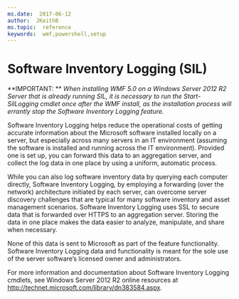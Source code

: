 ```yaml
---
ms.date:  2017-06-12
author:  JKeithB
ms.topic:  reference
keywords:  wmf,powershell,setup
---
```


# Software Inventory Logging (SIL)

**IMPORTANT: ** *When installing WMF 5.0 on a Windows Server 2012 R2 Server that is already running SIL, it is necessary to run the Start-SilLogging cmdlet once after the WMF install, as the installation process will errantly stop the Software Inventory Logging feature.*

Software Inventory Logging helps reduce the operational costs of getting accurate information about the Microsoft software installed locally on a server, but especially across many servers in an IT environment (assuming the software is installed and running across the IT environment). Provided one is set up, you can forward this data to an aggregation server, and collect the log data in one place by using a uniform, automatic process.

While you can also log software inventory data by querying each computer directly, Software Inventory Logging, by employing a forwarding (over the network) architecture initiated by each server, can overcome server discovery challenges that are typical for many software inventory and asset management scenarios. Software Inventory Logging uses SSL to secure data that is forwarded over HTTPS to an aggregation server. Storing the data in one place makes the data easier to analyze, manipulate, and share when necessary.

None of this data is sent to Microsoft as part of the feature functionality. Software Inventory Logging data and functionality is meant for the sole use of the server software’s licensed owner and administrators.

For more information and documentation about Software Inventory Logging cmdlets, see Windows Server 2012 R2 online resources at <http://technet.microsoft.com/library/dn383584.aspx>.

